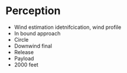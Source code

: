 # Perception
- Wind estimation idetnifcication, wind profile
- In bound approach 
- Circle
- Downwind final 
- Release
- Payload
- 2000 feet